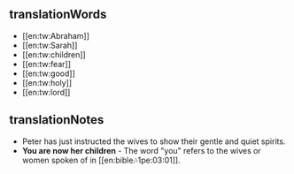 ## translationWords

* [[en:tw:Abraham]]
* [[en:tw:Sarah]]
* [[en:tw:children]]
* [[en:tw:fear]]
* [[en:tw:good]]
* [[en:tw:holy]]
* [[en:tw:lord]]

## translationNotes

* Peter has just instructed the wives to show their gentle and quiet spirits.
* **You are now her children** - The word "you" refers to the wives or women spoken of in [[en:bible:notes:1pe:03:01]].
